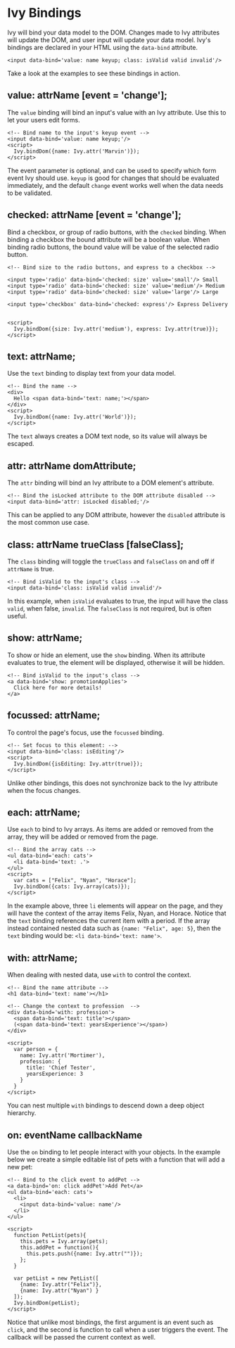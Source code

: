 Ivy Bindings
============

Ivy will bind your data model to the DOM.  Changes made to Ivy attributes will update the DOM,
and user input will update your data model.  Ivy's bindings are declared in your HTML using the
`data-bind` attribute.

    <input data-bind='value: name keyup; class: isValid valid invalid'/>
    
Take a look at the examples to see these bindings in action.

value: attrName [event = 'change'];
-------------------------------

The `value` binding will bind an input's value with an Ivy attribute.  Use this to let your users
edit forms.
    
    <!-- Bind name to the input's keyup event -->
    <input data-bind='value: name keyup;'/>
    <script>
      Ivy.bindDom({name: Ivy.attr('Marvin')});
    </script>
    
The event parameter is optional, and can be used to specify which form event Ivy should use.
`keyup` is good for changes that should be evaluated immediately, and the default `change` 
event works well when the data needs to be validated.

checked: attrName [event = 'change'];
---------------------------------

Bind a checkbox, or group of radio buttons, with the `checked` binding.  When binding a checkbox
the bound attribute will be a boolean value.  When binding radio buttons, the bound value will be
value of the selected radio button.

    <!-- Bind size to the radio buttons, and express to a checkbox -->
    
    <input type='radio' data-bind='checked: size' value='small'/> Small
    <input type='radio' data-bind='checked: size' value='medium'/> Medium
    <input type='radio' data-bind='checked: size' value='large'/> Large
    
    <input type='checkbox' data-bind='checked: express'/> Express Delivery
    
    
    <script>
      Ivy.bindDom({size: Ivy.attr('medium'), express: Ivy.attr(true)});
    </script>

text: attrName;
-----------

Use the `text` binding to display text from your data model.

    <!-- Bind the name -->
    <div>
      Hello <span data-bind='text: name;'></span>
    </div>
    <script>
      Ivy.bindDom({name: Ivy.attr('World')});
    </script>
    
The `text` always creates a DOM text node, so its value will always be escaped.

attr: attrName domAttribute;
----------------------------

The `attr` binding will bind an Ivy attribute to a DOM element's attribute.

    <!-- Bind the isLocked attribute to the DOM attribute disabled -->
    <input data-bind='attr: isLocked disabled;'/>
    
This can be applied to any DOM attribute, however the `disabled` attribute
is the most common use case.

class: attrName trueClass [falseClass];
---------------------------------------

The `class` binding will toggle the `trueClass` and `falseClass` on
and off if `attrName` is true.

    <!-- Bind isValid to the input's class -->
    <input data-bind='class: isValid valid invalid'/>
    
In this example, when `isValid` evaluates to true, the input will have
the class `valid`, when false, `invalid`.  The `falseClass` is not
required, but is often useful.

show: attrName;
---------------

To show or hide an element, use the `show` binding.  When its attribute evaluates to
true, the element will be displayed, otherwise it will be hidden.

    <!-- Bind isValid to the input's class -->
    <a data-bind='show: promotionApplies'>
      Click here for more details!
    </a>
    
focussed: attrName;
-------------------
To control the page's focus, use the `focussed` binding.

    <!-- Set focus to this element: -->
    <input data-bind='class: isEditing'/>
    <script>
      Ivy.bindDom({isEditing: Ivy.attr(true)});
    </script>

Unlike other bindings, this does not synchronize back to the Ivy attribute
when the focus changes.

each: attrName;
--------------

Use `each` to bind to Ivy arrays.  As items are added or removed from the array,
they will be added or removed from the page.

    <!-- Bind the array cats -->
    <ul data-bind='each: cats'>
      <li data-bind='text: .'>
    </ul>
    <script>
      var cats = ["Felix", "Nyan", "Horace"];
      Ivy.bindDom({cats: Ivy.array(cats)});
    </script>
    
In the example above, three `li` elements will appear on the page, and they will
have the context of the array items Felix, Nyan, and Horace. Notice that the `text`
binding references the current item with a period.  If the array instead contained 
nested data such as `{name: "Felix", age: 5}`, then the `text` binding would be: 
`<li data-bind='text: name'>`.
  
with: attrName;
---------------

When dealing with nested data, use `with` to control the context.

    <!-- Bind the name attribute -->
    <h1 data-bind='text: name'></h1>
    
    <!-- Change the context to profession  -->
    <div data-bind='with: profession'>
      <span data-bind='text: title'></span>
      (<span data-bind='text: yearsExperience'></span>)
    </div>
    
    <script>
      var person = {
        name: Ivy.attr('Mortimer'),
        profession: {
          title: 'Chief Tester',
          yearsExperience: 3
        }
      }
    </script>

You can nest multiple `with` bindings to descend down a deep object hierarchy.

on: eventName callbackName
--------------------------
Use the `on` binding to let people interact with your objects.  In the example
below we create a simple editable list of pets with a function that will add a new pet:

    <!-- Bind to the click event to addPet -->
    <a data-bind='on: click addPet'>Add Pet</a>
    <ul data-bind='each: cats'>
      <li>
        <input data-bind='value: name'/>
      </li>
    </ul>
    
    <script>
      function PetList(pets){
        this.pets = Ivy.array(pets);
        this.addPet = function(){
          this.pets.push({name: Ivy.attr("")});
        };
      }
      
      var petList = new PetList([
        {name: Ivy.attr("Felix")},
        {name: Ivy.attr("Nyan") }
      ]);
      Ivy.bindDom(petList);
    </script>

Notice that unlike most bindings, the first argument is an event such as `click`, and the
second is function to call when a user triggers the event.  The callback will be passed the
current context as well.